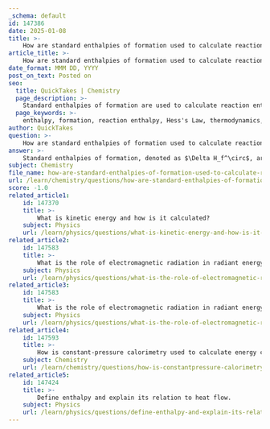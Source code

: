 ```yaml
---
_schema: default
id: 147386
date: 2025-01-08
title: >-
    How are standard enthalpies of formation used to calculate reaction enthalpies?
article_title: >-
    How are standard enthalpies of formation used to calculate reaction enthalpies?
date_format: MMM DD, YYYY
post_on_text: Posted on
seo:
  title: QuickTakes | Chemistry
  page_description: >-
    Standard enthalpies of formation are used to calculate reaction enthalpies through Hess's Law, detailing the energy changes associated with chemical reactions, including the formation of ionic compounds.
  page_keywords: >-
    enthalpy, formation, reaction enthalpy, Hess's Law, thermodynamics, standard enthalpy of formation, exothermic, Born-Haber cycle, lattice energy, chemical reactions
author: QuickTakes
question: >-
    How are standard enthalpies of formation used to calculate reaction enthalpies?
answer: >-
    Standard enthalpies of formation, denoted as $\Delta H_f^\circ$, are crucial for calculating the enthalpy changes of chemical reactions. The standard enthalpy of formation of a compound is defined as the change in enthalpy when one mole of the compound is formed from its elements in their standard states. This concept is particularly useful in thermodynamics and reaction chemistry.\n\nTo calculate the reaction enthalpy using standard enthalpies of formation, you can apply Hess's Law, which states that the total enthalpy change for a reaction is the sum of the enthalpy changes for the individual steps of the reaction. The formula for calculating the enthalpy change of a reaction ($\Delta H_{reaction}$) is given by:\n\n$$\n\Delta H_{reaction} = \sum \Delta H_f^\circ \text{(products)} - \sum \Delta H_f^\circ \text{(reactants)}\n$$\n\nThis means you take the sum of the standard enthalpies of formation of all products, multiply each by their respective stoichiometric coefficients, and then subtract the sum of the standard enthalpies of formation of all reactants, also multiplied by their stoichiometric coefficients.\n\n### Example Calculation\n\nFor example, consider the reaction of forming water from hydrogen and oxygen:\n\n$$\n2 \text{H}_2(g) + \text{O}_2(g) \rightarrow 2 \text{H}_2\text{O}(l)\n$$\n\nThe standard enthalpies of formation for the substances involved are:\n- $\Delta H_f^\circ \text{(H}_2(g)) = 0 \, \text{kJ/mol}$ (elements in their standard state)\n- $\Delta H_f^\circ \text{(O}_2(g)) = 0 \, \text{kJ/mol}$ (elements in their standard state)\n- $\Delta H_f^\circ \text{(H}_2\text{O}(l)) = -285.83 \, \text{kJ/mol}$\n\nUsing the formula:\n\n$$\n\Delta H_{reaction} = [2 \times (-285.83 \, \text{kJ/mol})] - [2 \times 0 + 1 \times 0] = -571.66 \, \text{kJ}\n$$\n\nThus, the enthalpy change for the reaction is $-571.66 \, \text{kJ}$, indicating that the reaction is exothermic.\n\n### Application in Born-Haber Cycle\n\nIn the context of ionic compounds, the Born-Haber cycle is a practical application of these principles. It allows for the calculation of lattice energies by considering the various steps involved in forming an ionic compound from its elements. The overall enthalpy change for the formation of an ionic compound can be expressed as:\n\n$$\n\Delta H_f^\circ = \Delta H_{\text{sub}} + \Delta H_{\text{bond}} + \Delta H_{\text{IE}} + \Delta H_{\text{EA}} + \Delta H_{\text{lattice}}\n$$\n\nWhere:\n- $\Delta H_{\text{sub}}$ is the enthalpy of sublimation,\n- $\Delta H_{\text{bond}}$ is the bond dissociation energy,\n- $\Delta H_{\text{IE}}$ is the ionization energy,\n- $\Delta H_{\text{EA}}$ is the electron affinity,\n- $\Delta H_{\text{lattice}}$ is the lattice energy.\n\nBy rearranging this equation, you can solve for the lattice energy if the other values are known.\n\nIn summary, standard enthalpies of formation are essential for calculating reaction enthalpies and understanding the energy changes involved in chemical reactions, particularly in the formation of ionic compounds through the Born-Haber cycle.
subject: Chemistry
file_name: how-are-standard-enthalpies-of-formation-used-to-calculate-reaction-enthalpies.md
url: /learn/chemistry/questions/how-are-standard-enthalpies-of-formation-used-to-calculate-reaction-enthalpies
score: -1.0
related_article1:
    id: 147370
    title: >-
        What is kinetic energy and how is it calculated?
    subject: Physics
    url: /learn/physics/questions/what-is-kinetic-energy-and-how-is-it-calculated
related_article2:
    id: 147583
    title: >-
        What is the role of electromagnetic radiation in radiant energy?
    subject: Physics
    url: /learn/physics/questions/what-is-the-role-of-electromagnetic-radiation-in-radiant-energy
related_article3:
    id: 147583
    title: >-
        What is the role of electromagnetic radiation in radiant energy?
    subject: Physics
    url: /learn/physics/questions/what-is-the-role-of-electromagnetic-radiation-in-radiant-energy
related_article4:
    id: 147593
    title: >-
        How is constant-pressure calorimetry used to calculate energy changes?
    subject: Chemistry
    url: /learn/chemistry/questions/how-is-constantpressure-calorimetry-used-to-calculate-energy-changes
related_article5:
    id: 147424
    title: >-
        Define enthalpy and explain its relation to heat flow.
    subject: Physics
    url: /learn/physics/questions/define-enthalpy-and-explain-its-relation-to-heat-flow
---
```


&nbsp;